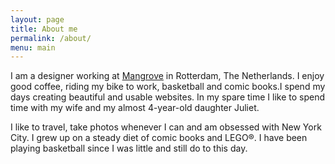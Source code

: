 ```yaml
---
layout: page
title: About me
permalink: /about/
menu: main
---
```


I am a designer working at [Mangrove](http://mangrove.com) in Rotterdam, The Netherlands. I enjoy good coffee, riding my bike to work, basketball and comic books.I spend my days creating beautiful and usable websites. In my spare time I like to spend time with my wife and my almost 4-year-old daughter Juliet. 

I like to travel, take photos whenever I can and am obsessed with New York City. I grew up on a steady diet of comic books and LEGO®. I have been playing basketball since I was little and still do to this day.